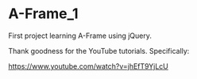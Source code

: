 # A-Frame_1

First project learning A-Frame using jQuery.

Thank goodness for the YouTube tutorials. Specifically:

https://www.youtube.com/watch?v=jhEfT9YjLcU
